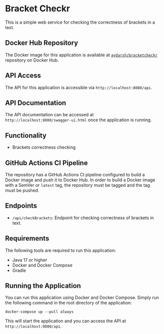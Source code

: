 # Bracket Checkr
This is a simple web service for checking the correctness of brackets in a text.

## Docker Hub Repository
The Docker image for this application is available at [`aydarsh/bracketcheckr`](https://hub.docker.com/r/aydarsh/bracketcheckr) repository on Docker Hub.

## API Access
The API for this application is accessible via `http://localhost:8080/api`.

## API Documentation
The API documentation can be accessed at `http://localhost:8080/swagger-ui.html` once the application is running.

## Functionality
- Brackets correctness checking

## GitHub Actions CI Pipeline
The repository has a GitHub Actions CI pipeline configured to build a Docker image and push it to Docker Hub. In order to build a Docker image with a SemVer or `latest` tag, the repository must be tagged and the tag must be pushed.

## Endpoints
- `/api/checkBrackets`: Endpoint for checking correctness of brackets in text.

## Requirements
The following tools are required to run this application:
- Java 17 or higher
- Docker and Docker Compose
- Gradle

## Running the Application
You can run this application using Docker and Docker Compose. Simply run the following command in the root directory of the application:
```
docker-compose up --pull always
```
This will start the application and you can access the API at `http://localhost:8080/api`.
